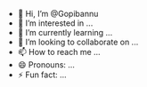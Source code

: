 - 👋 Hi, I’m @Gopibannu
- 👀 I’m interested in ...
- 🌱 I’m currently learning ...
- 💞️ I’m looking to collaborate on ...
- 📫 How to reach me ...
- 😄 Pronouns: ...
- ⚡ Fun fact: ...

<!---
Gopibannu/Gopibannu is a ✨ special ✨ repository because its `README.md` (this file) appears on your GitHub profile.
You can click the Preview link to take a look at your changes.
--->
